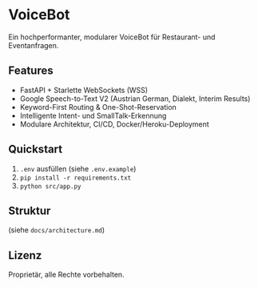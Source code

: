 # VoiceBot

Ein hochperformanter, modularer VoiceBot für Restaurant- und Eventanfragen.

## Features
- FastAPI + Starlette WebSockets (WSS)
- Google Speech-to-Text V2 (Austrian German, Dialekt, Interim Results)
- Keyword-First Routing & One-Shot-Reservation
- Intelligente Intent- und SmallTalk-Erkennung
- Modulare Architektur, CI/CD, Docker/Heroku-Deployment

## Quickstart
1. `.env` ausfüllen (siehe `.env.example`)
2. `pip install -r requirements.txt`
3. `python src/app.py`

## Struktur
(siehe `docs/architecture.md`)

## Lizenz
Proprietär, alle Rechte vorbehalten.
